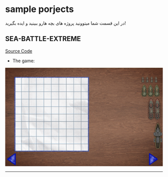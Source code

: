 # sample porjects
در این قسمت شما میتوونید پروژه های بچه هارو ببینید و ایده بگیرید!
## SEA-BATTLE-EXTREME
[Source Code](https://github.com/HazardousArash/SEA-BATTLE-EXTREME)

- The game:
  
![intro](./images/image.png)

---
